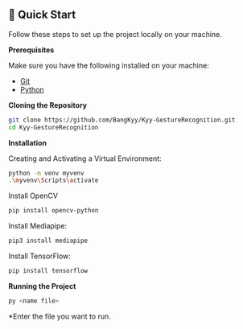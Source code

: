 ## <a name="quick-start">🤸 Quick Start</a>

Follow these steps to set up the project locally on your machine.

**Prerequisites**

Make sure you have the following installed on your machine:

- [Git](https://git-scm.com/)
- [Python](https://www.python.org/downloads/)

**Cloning the Repository**

```bash
git clone https://github.com/BangKyy/Kyy-GestureRecognition.git
cd Kyy-GestureRecognition
```

**Installation**

Creating and Activating a Virtual Environment:

```bash
python -m venv myvenv
.\myvenv\Scripts\activate
```

Install OpenCV
```bash
pip install opencv-python
```

Install Mediapipe:

```bash
pip3 install mediapipe
```

Install TensorFlow:

```bash
pip install tensorflow
```

**Running the Project**

```bash
py <name file>
```
*Enter the file you want to run.
